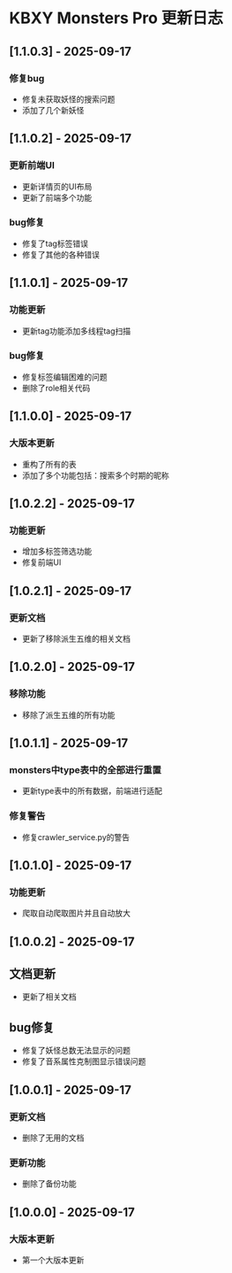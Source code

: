 # KBXY Monsters Pro 更新日志

## [1.1.0.3] - 2025-09-17

### 修复bug
- 修复未获取妖怪的搜索问题
- 添加了几个新妖怪

## [1.1.0.2] - 2025-09-17

### 更新前端UI
- 更新详情页的UI布局
- 更新了前端多个功能

### bug修复
- 修复了tag标签错误
- 修复了其他的各种错误

## [1.1.0.1] - 2025-09-17

### 功能更新
- 更新tag功能添加多线程tag扫描

### bug修复
- 修复标签编辑困难的问题
- 删除了role相关代码

## [1.1.0.0] - 2025-09-17

### 大版本更新
- 重构了所有的表
- 添加了多个功能包括：搜索多个时期的昵称

## [1.0.2.2] - 2025-09-17

### 功能更新
- 增加多标签筛选功能
- 修复前端UI

## [1.0.2.1] - 2025-09-17

### 更新文档
- 更新了移除派生五维的相关文档


## [1.0.2.0] - 2025-09-17

### 移除功能
- 移除了派生五维的所有功能

## [1.0.1.1] - 2025-09-17

### monsters中type表中的全部进行重置
- 更新type表中的所有数据，前端进行适配

### 修复警告
- 修复crawler_service.py的警告

## [1.0.1.0] - 2025-09-17

### 功能更新
- 爬取自动爬取图片并且自动放大

## [1.0.0.2] - 2025-09-17

## 文档更新
- 更新了相关文档

## bug修复
- 修复了妖怪总数无法显示的问题
- 修复了音系属性克制图显示错误问题

## [1.0.0.1] - 2025-09-17

### 更新文档
- 删除了无用的文档

### 更新功能
- 删除了备份功能

## [1.0.0.0] - 2025-09-17

### 大版本更新
- 第一个大版本更新